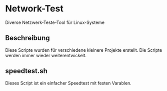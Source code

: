 # Network-Test
Diverse Netzwerk-Teste-Tool für Linux-Systeme
## Beschreibung
Diese Scripte wurden für verschiedene kleinere Projekte erstellt.
Die Scripte werden immer wieder weiterentwickelt.
## speedtest.sh
Dieses Script ist ein einfacher Speedtest mit festen Varablen. 
